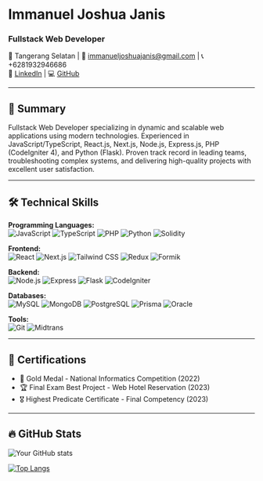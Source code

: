 # Immanuel Joshua Janis
### Fullstack Web Developer
📍 Tangerang Selatan | 📧 immanueljoshuajanis@gmail.com | 📞 +6281932946686  
🔗 [LinkedIn](https://linkedin.com/in/immanueljanis) | 💻 [GitHub](https://github.com/immanueljanis)  

---

## 🚀 Summary
Fullstack Web Developer specializing in dynamic and scalable web applications using modern technologies. Experienced in JavaScript/TypeScript, React.js, Next.js, Node.js, Express.js, PHP (CodeIgniter 4), and Python (Flask). Proven track record in leading teams, troubleshooting complex systems, and delivering high-quality projects with excellent user satisfaction.

---

## 🛠️ Technical Skills
**Programming Languages:**  
![JavaScript](https://img.shields.io/badge/-JavaScript-F7DF1E?logo=javascript&logoColor=black) ![TypeScript](https://img.shields.io/badge/-TypeScript-3178C6?logo=typescript&logoColor=white) ![PHP](https://img.shields.io/badge/-PHP-777BB4?logo=php&logoColor=white) ![Python](https://img.shields.io/badge/-Python-3776AB?logo=python&logoColor=white) ![Solidity](https://img.shields.io/badge/-Solidity-363636?logo=solidity&logoColor=white)

**Frontend:**  
![React](https://img.shields.io/badge/-React-61DAFB?logo=react&logoColor=black) ![Next.js](https://img.shields.io/badge/-Next.js-000000?logo=next.js&logoColor=white) ![Tailwind CSS](https://img.shields.io/badge/-Tailwind_CSS-06B6D4?logo=tailwind-css&logoColor=white) ![Redux](https://img.shields.io/badge/-Redux-764ABC?logo=redux&logoColor=white) ![Formik](https://img.shields.io/badge/-Formik-0051BA?logo=formik&logoColor=white)

**Backend:**  
![Node.js](https://img.shields.io/badge/-Node.js-339933?logo=node.js&logoColor=white) ![Express](https://img.shields.io/badge/-Express-000000?logo=express&logoColor=white) ![Flask](https://img.shields.io/badge/-Flask-000000?logo=flask&logoColor=white) ![CodeIgniter](https://img.shields.io/badge/-CodeIgniter-EF4223?logo=codeigniter&logoColor=white)

**Databases:**  
![MySQL](https://img.shields.io/badge/-MySQL-4479A1?logo=mysql&logoColor=white) ![MongoDB](https://img.shields.io/badge/-MongoDB-47A248?logo=mongodb&logoColor=white) ![PostgreSQL](https://img.shields.io/badge/-PostgreSQL-4169E1?logo=postgresql&logoColor=white) ![Prisma](https://img.shields.io/badge/-Prisma-2D3748?logo=prisma&logoColor=white) ![Oracle](https://img.shields.io/badge/-Oracle-F80000?logo=oracle&logoColor=white)

**Tools:**  
![Git](https://img.shields.io/badge/-Git-F05032?logo=git&logoColor=white) ![Midtrans](https://img.shields.io/badge/-Midtrans-00B0F0)

---

## 📜 Certifications
- 🥇 Gold Medal - National Informatics Competition (2022)  
- 🏆 Final Exam Best Project - Web Hotel Reservation (2023)  
- 🎖️ Highest Predicate Certificate - Final Competency (2023)  

---

## 🔥 GitHub Stats
![Your GitHub stats](https://github-readme-stats.vercel.app/api?username=immanueljanis&show_icons=true&theme=radical)

[![Top Langs](https://github-readme-stats.vercel.app/api/top-langs/?username=immanueljanis&layout=compact&theme=radical)](https://github.com/immanueljanis)
